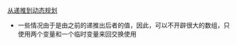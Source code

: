 [从递推到动态规划](E:\MyStudyFile\北理工研究生生活\海贼班培训\面试笔试算法（下）\从递推到动态规划.md)

- 一些情况由于是由之前的递推出后者的值，因此，可以不开辟很大的数组，只使用两个变量和一个临时变量来回交换使用

